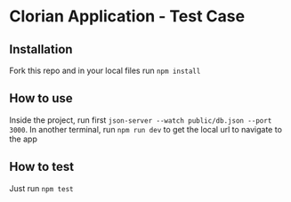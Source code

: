 # Clorian Application -  Test Case

## Installation
Fork this repo and in your local files run `npm install`

## How to use
Inside the project, run first `json-server --watch public/db.json --port 3000`.
In another terminal, run `npm run dev` to get the local url to navigate to the app

## How to test
Just run `npm test`
